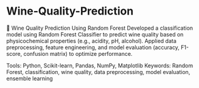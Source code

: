 # Wine-Quality-Prediction
🍷 Wine Quality Prediction Using Random Forest
Developed a classification model using Random Forest Classifier to predict wine quality based on physicochemical properties (e.g., acidity, pH, alcohol). Applied data preprocessing, feature engineering, and model evaluation (accuracy, F1-score, confusion matrix) to optimize performance.

Tools: Python, Scikit-learn, Pandas, NumPy, Matplotlib
Keywords: Random Forest, classification, wine quality, data preprocessing, model evaluation, ensemble learning
